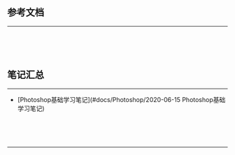 ## 参考文档

---





<br/><br/><br/>



## 笔记汇总

---

* [Photoshop基础学习笔记](#docs/Photoshop/2020-06-15 Photoshop基础学习笔记)



<br/><br/><br/>

---


